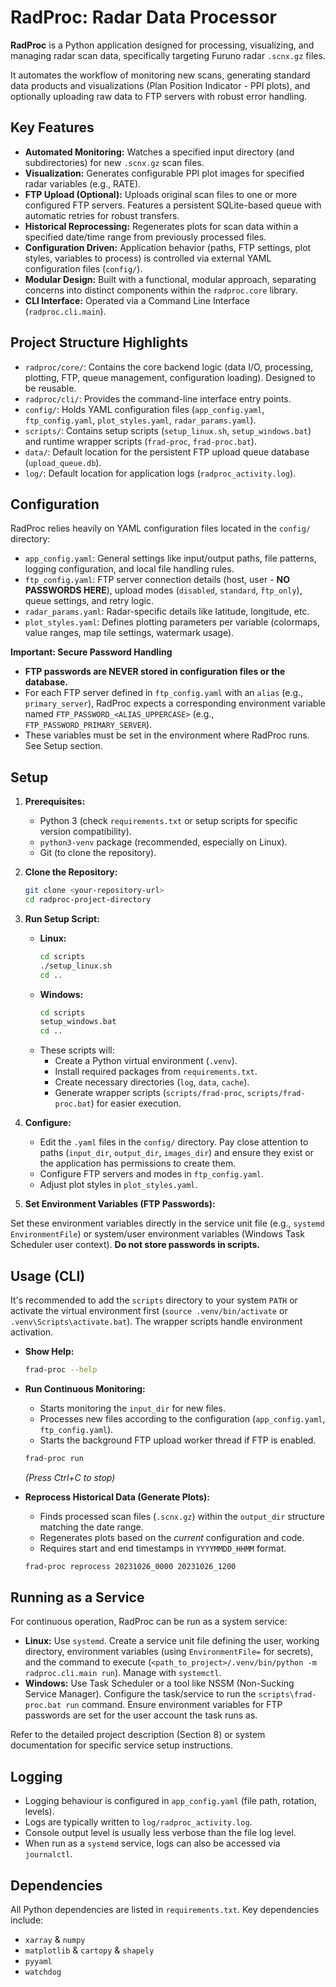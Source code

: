 # RadProc: Radar Data Processor

**RadProc** is a Python application designed for processing, visualizing, and managing radar scan data, specifically targeting Furuno radar `.scnx.gz` files.

It automates the workflow of monitoring new scans, generating standard data products and visualizations (Plan Position Indicator - PPI plots), and optionally uploading raw data to FTP servers with robust error handling.

## Key Features

*   **Automated Monitoring:** Watches a specified input directory (and subdirectories) for new `.scnx.gz` scan files.
*   **Visualization:** Generates configurable PPI plot images for specified radar variables (e.g., RATE).
*   **FTP Upload (Optional):** Uploads original scan files to one or more configured FTP servers. Features a persistent SQLite-based queue with automatic retries for robust transfers.
*   **Historical Reprocessing:** Regenerates plots for scan data within a specified date/time range from previously processed files.
*   **Configuration Driven:** Application behavior (paths, FTP settings, plot styles, variables to process) is controlled via external YAML configuration files (`config/`).
*   **Modular Design:** Built with a functional, modular approach, separating concerns into distinct components within the `radproc.core` library.
*   **CLI Interface:** Operated via a Command Line Interface (`radproc.cli.main`).

## Project Structure Highlights

*   `radproc/core/`: Contains the core backend logic (data I/O, processing, plotting, FTP, queue management, configuration loading). Designed to be reusable.
*   `radproc/cli/`: Provides the command-line interface entry points.
*   `config/`: Holds YAML configuration files (`app_config.yaml`, `ftp_config.yaml`, `plot_styles.yaml`, `radar_params.yaml`).
*   `scripts/`: Contains setup scripts (`setup_linux.sh`, `setup_windows.bat`) and runtime wrapper scripts (`frad-proc`, `frad-proc.bat`).
*   `data/`: Default location for the persistent FTP upload queue database (`upload_queue.db`).
*   `log/`: Default location for application logs (`radproc_activity.log`).

## Configuration

RadProc relies heavily on YAML configuration files located in the `config/` directory:

*   `app_config.yaml`: General settings like input/output paths, file patterns, logging configuration, and local file handling rules.
*   `ftp_config.yaml`: FTP server connection details (host, user - **NO PASSWORDS HERE**), upload modes (`disabled`, `standard`, `ftp_only`), queue settings, and retry logic.
*   `radar_params.yaml`: Radar-specific details like latitude, longitude, etc.
*   `plot_styles.yaml`: Defines plotting parameters per variable (colormaps, value ranges, map tile settings, watermark usage).

**Important: Secure Password Handling**

*   **FTP passwords are NEVER stored in configuration files or the database.**
*   For each FTP server defined in `ftp_config.yaml` with an `alias` (e.g., `primary_server`), RadProc expects a corresponding environment variable named `FTP_PASSWORD_<ALIAS_UPPERCASE>` (e.g., `FTP_PASSWORD_PRIMARY_SERVER`).
*   These variables must be set in the environment where RadProc runs. See Setup section.

## Setup

1.  **Prerequisites:**
    *   Python 3 (check `requirements.txt` or setup scripts for specific version compatibility).
    *   `python3-venv` package (recommended, especially on Linux).
    *   Git (to clone the repository).

2.  **Clone the Repository:**
    ```bash
    git clone <your-repository-url>
    cd radproc-project-directory
    ```

3.  **Run Setup Script:**
    *   **Linux:**
        ```bash
        cd scripts
        ./setup_linux.sh
        cd ..
        ```
    *   **Windows:**
        ```bat
        cd scripts
        setup_windows.bat
        cd ..
        ```
    *   These scripts will:
        *   Create a Python virtual environment (`.venv`).
        *   Install required packages from `requirements.txt`.
        *   Create necessary directories (`log`, `data`, `cache`).
        *   Generate wrapper scripts (`scripts/frad-proc`, `scripts/frad-proc.bat`) for easier execution.

4.  **Configure:**
    *   Edit the `.yaml` files in the `config/` directory. Pay close attention to paths (`input_dir`, `output_dir`, `images_dir`) and ensure they exist or the application has permissions to create them.
    *   Configure FTP servers and modes in `ftp_config.yaml`.
    *   Adjust plot styles in `plot_styles.yaml`.

5.  **Set Environment Variables (FTP Passwords):**

Set these environment variables directly in the service unit file (e.g., `systemd` `EnvironmentFile`) or system/user environment variables (Windows Task Scheduler user context). **Do not store passwords in scripts.**

## Usage (CLI)

It's recommended to add the `scripts` directory to your system `PATH` or activate the virtual environment first (`source .venv/bin/activate` or `.venv\Scripts\activate.bat`). The wrapper scripts handle environment activation.

*   **Show Help:**
    ```bash
    frad-proc --help
    ```

*   **Run Continuous Monitoring:**
    *   Starts monitoring the `input_dir` for new files.
    *   Processes new files according to the configuration (`app_config.yaml`, `ftp_config.yaml`).
    *   Starts the background FTP upload worker thread if FTP is enabled.
    ```bash
    frad-proc run
    ```
    *(Press Ctrl+C to stop)*

*   **Reprocess Historical Data (Generate Plots):**
    *   Finds processed scan files (`.scnx.gz`) within the `output_dir` structure matching the date range.
    *   Regenerates plots based on the *current* configuration and code.
    *   Requires start and end timestamps in `YYYYMMDD_HHMM` format.
    ```bash
    frad-proc reprocess 20231026_0000 20231026_1200
    ```

## Running as a Service

For continuous operation, RadProc can be run as a system service:

*   **Linux:** Use `systemd`. Create a service unit file defining the user, working directory, environment variables (using `EnvironmentFile=` for secrets), and the command to execute (`<path_to_project>/.venv/bin/python -m radproc.cli.main run`). Manage with `systemctl`.
*   **Windows:** Use Task Scheduler or a tool like NSSM (Non-Sucking Service Manager). Configure the task/service to run the `scripts\frad-proc.bat run` command. Ensure environment variables for FTP passwords are set for the user account the task runs as.

Refer to the detailed project description (Section 8) or system documentation for specific service setup instructions.

## Logging

*   Logging behaviour is configured in `app_config.yaml` (file path, rotation, levels).
*   Logs are typically written to `log/radproc_activity.log`.
*   Console output level is usually less verbose than the file log level.
*   When run as a `systemd` service, logs can also be accessed via `journalctl`.

## Dependencies

All Python dependencies are listed in `requirements.txt`. Key dependencies include:

*   `xarray` & `numpy`
*   `matplotlib` & `cartopy` & `shapely`
*   `pyyaml`
*   `watchdog`